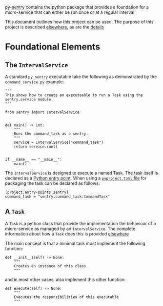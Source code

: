 [py-sentry](https://gitlab.com/nest.lbl.gov/py-sentry) contains the python package that provides a foundation for a micro-service that can either be run once or at a regular interval.

This document outlines how this project can be used. The purpose of this project is described [elsewhere](raison_d_être.md), as are the [details](details.md)

# Foundational Elements

## The `IntervalService`

A standard `py_sentry` executable take the following as demonstrated by the `command_service.py` example:

    """
    This shows how to create an executeable to run a Task using the
    sentry.service module.
    """
    
    from sentry import IntervalService
    
    
    def main() -> int:
        """
        Runs the command_task as a sentry.
        """
        service = IntervalService("command_task")
        return service.run()
    
    
    if __name__ == "__main__":
        main()

The `IntervalService` is designed to execute a named Task. The task itself is declared as a [Python entry point](https://packaging.python.org/en/latest/specifications/entry-points/). When using a [`pyproject.toml` file](https://packaging.python.org/en/latest/guides/writing-pyproject-toml/) for packaging the task can be declared as follows:

    [project.entry-points.sentry]
    command_task = "sentry.command_task:CommandTask"

## A `Task`

A `Task` is a python class that provide the implementation the behaviour of a micro-service as managed by an `IntervalService`. The complete information about how a `Task` does this is provided [elsewhere](task.md)

The main concept is that a minimal task must implement the following function:

    def __init__(self) -> None:
        """
        Creates an instance of this class.
        """

and in most other cases, also implement  this other function:

    def execute(self) -> None:
        """
        Executes the responsibilities of this executable
        """


